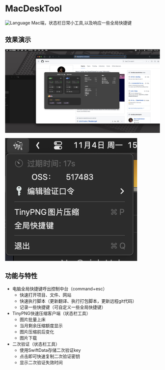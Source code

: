 # MacDeskTool
![Language](https://img.shields.io/badge/Language-%20Swift%20-E57141.svg)
Mac端，状态栏日常小工具,以及响应一些全局快捷键

## 效果演示
![image-1](https://raw.githubusercontent.com/Baymax0/MacDeskTool/refs/heads/main/imgs/img1.jpg)

![image-1](https://raw.githubusercontent.com/Baymax0/MacDeskTool/refs/heads/main/imgs/img2.png)

## 功能与特性

-   电脑全局快捷键呼出控制中台（command+esc）
    -   快速打开项目、文件、网站
    -   快速执行脚本（更新翻译、执行打包脚本，更新远程git代码）
    -   记录一些快捷键（可自定义一些全局快捷键）
-   TinyPNG快速压缩客户端（状态栏工具）
    -   图片批量上床
    -   当月剩余压缩额度显示
    -   图片压缩前后变化
    -   图片下载
-   二次验证（状态栏工具）
    -   使用SwiftData存储二次验证key
    -   点击即可快速复制二次验证密钥
    -   显示二次验证失效时间
